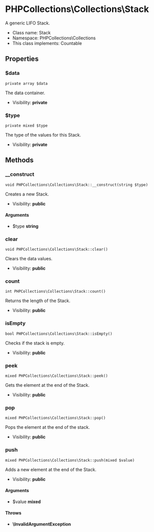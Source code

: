 PHPCollections\Collections\Stack
===============

A generic LIFO Stack.

* Class name: Stack
* Namespace: PHPCollections\Collections
* This class implements: Countable

Properties
----------

### $data

    private array $data

The data container.

* Visibility: **private**

### $type

    private mixed $type

The type of the values
for this Stack.

* Visibility: **private**

Methods
-------

### __construct

    void PHPCollections\Collections\Stack::__construct(string $type)

Creates a new Stack.

* Visibility: **public**

#### Arguments
* $type **string**

### clear

    void PHPCollections\Collections\Stack::clear()

Clears the data values.

* Visibility: **public**

### count

    int PHPCollections\Collections\Stack::count()

Returns the length of the Stack.

* Visibility: **public**

### isEmpty

    bool PHPCollections\Collections\Stack::isEmpty()

Checks if the stack is empty.

* Visibility: **public**

### peek

    mixed PHPCollections\Collections\Stack::peek()

Gets the element at
the end of the Stack.

* Visibility: **public**

### pop

    mixed PHPCollections\Collections\Stack::pop()

Pops the element at
the end of the stack.

* Visibility: **public**

### push

    mixed PHPCollections\Collections\Stack::push(mixed $value)

Adds a new element at
the end of the Stack.

* Visibility: **public**

#### Arguments
* $value **mixed**

#### Throws
* **\InvalidArgumentException**
